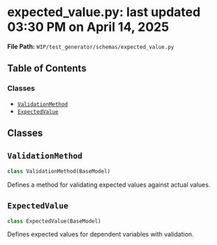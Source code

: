 # expected_value.py: last updated 03:30 PM on April 14, 2025

**File Path:** `WIP/test_generator/schemas/expected_value.py`

## Table of Contents

### Classes

- [`ValidationMethod`](#validationmethod)
- [`ExpectedValue`](#expectedvalue)

## Classes

## `ValidationMethod`

```python
class ValidationMethod(BaseModel)
```

Defines a method for validating expected values against actual values.

## `ExpectedValue`

```python
class ExpectedValue(BaseModel)
```

Defines expected values for dependent variables with validation.

